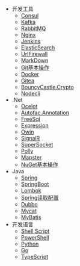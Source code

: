 
- 开发工具
  - [Consul](Other/Consul/)
  - [Kafka](Tools/kafka/)
  - [RabbitMQ](Tools/rabbitmq)
  - [Nginx](Other/Nginx)
  - [Jenkins](Tools/jenkins/)
  - [ElasticSearch](Tools/elasticsearch/)
  - [UrlFirewall](Tools/UrlFirewall/)
  - [MarkDown](Other/Markdown)
  - [Git基本操作](Other/Git)
  - [Docker](Other/Docker/)
  - [Gitea](Other/Gitea)
  - [BouncyCastle.Crypto](Tools/BouncyCastle/)
  - [Nodecli](/Tools/nodecli/)
  <!-- - [通过IP获取位置](Other/GetAddressByIP) -->
  <!-- - [Diff](Other/Diff) -->
- .Net
  - [Ocelot](Tools/Ocelot/)
  - [Autofac.Annotation](Csharp/autofacannotation)
  - [FreeSql](Csharp/freesql)
  - [Expression](Csharp/expression)
  - [Owin](Csharp/owin)
  - [SignalR](Tools/SignalR/)
  - [SuperSocket](Tools/SuperSocket/)
  - [Polly](Tools/Polly/)
  - [Mapster](Csharp/mapster)
  <!-- - [RSA加解密&签名](Csharp/RSAencryption) -->
  - [NuGet基本操作](Csharp/NuGet)
- Java
  - [Spring](java/spring/)
  - [SpringBoot](java/springboot/)
  - [Lombok](java/lombok/)
  - [Spring读取配置](java/springboot/readconfig.md)
  - [Dubbo](java/dubbo/)
  - [Mycat](java/mycat/)
  - [MyBatis](java/mybatis/)
- 开发语言
  - [Shell Script](language/shell/)
  - [PowerShell](language/powershell/)
  - [Python](language/python/)
  - [Go](language/go/)
  - [TypeScript](language/typescript/)

<!-- - Other
  - [MarkDown](Other/Markdown)
  - [Git基本操作](Other/Git)
  - [Docker](Other/Docker/)
    - [Docker命令](Other/Docker/DockerCommand.md)
    - [Docker安装](Other/Docker/DockerInstall.md)
  - [通过IP获取位置](Other/GetAddressByIP)
  - [Gitea](Other/Gitea)
  - [Diff](Other/Diff)
  - [Win10激活](Other/Win10) -->